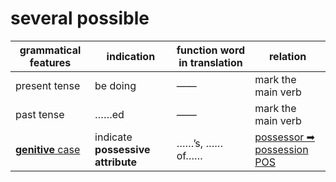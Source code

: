 # several possible

|grammatical features|indication|function word in translation|relation|
|-|-|-|-|
|present tense|be doing|——|mark the main verb|
|past tense|……ed|——|mark the main verb|
|[**genitive** case](https://assets-hk.wikipali.org/pali-handbook/zh-Hans/declension/gen.html)|indicate **possessive attribute**|……’s, ……of……|[possessor ➡ possession<br>POS](https://assets-hk.wikipali.org/pali-handbook/zh-Hans/basic-relation/gen/gen-pos.html)|
